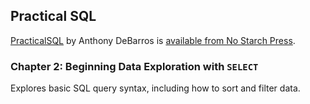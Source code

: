 ## Practical SQL

[PracticalSQL](https://www.nostarch.com/practicalSQL) by Anthony DeBarros is [available from No Starch Press](https://www.nostarch.com/practicalSQL).

### Chapter 2: Beginning Data Exploration with `SELECT`

Explores basic SQL query syntax, including how to sort and filter data.



